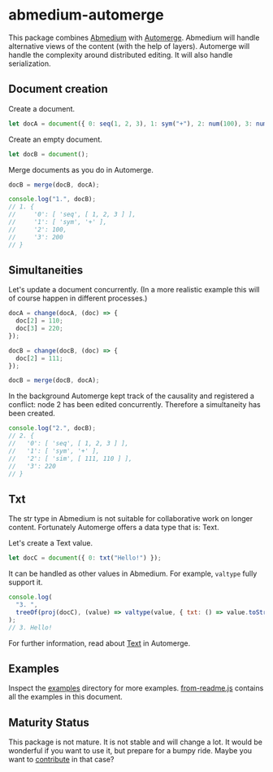 # abmedium-automerge

This package combines [Abmedium](https://gitlab.com/berling/abmedium/-/tree/master/packages/abmedium) with [Automerge](https://github.com/automerge/automerge). Abmedium will handle alternative views of the content (with the help of layers). Automerge will handle the complexity around distributed editing. It will also handle serialization.

## Document creation

Create a document.

```javascript
let docA = document({ 0: seq(1, 2, 3), 1: sym("+"), 2: num(100), 3: num(200) });
```

Create an empty document.

```javascript
let docB = document();
```

Merge documents as you do in Automerge.

```javascript
docB = merge(docB, docA);

console.log("1.", docB);
// 1. {
//     '0': [ 'seq', [ 1, 2, 3 ] ],
//     '1': [ 'sym', '+' ],
//     '2': 100,
//     '3': 200
// }
```

## Simultaneities

Let's update a document concurrently. (In a more realistic example this will of course happen in different processes.)

```javascript
docA = change(docA, (doc) => {
  doc[2] = 110;
  doc[3] = 220;
});

docB = change(docB, (doc) => {
  doc[2] = 111;
});

docB = merge(docB, docA);
```

In the background Automerge kept track of the causality and registered a conflict: node 2 has been edited concurrently. Therefore a simultaneity has been created.

```javascript
console.log("2.", docB);
// 2. {
//   '0': [ 'seq', [ 1, 2, 3 ] ],
//   '1': [ 'sym', '+' ],
//   '2': [ 'sim', [ 111, 110 ] ],
//   '3': 220
// }
```

## Txt

The str type in Abmedium is not suitable for collaborative work on longer content. Fortunately Automerge offers a data type that is: Text.

Let's create a Text value.

```javascript
let docC = document({ 0: txt("Hello!") });
```

It can be handled as other values in Abmedium. For example, `valtype` fully support it.

```javascript
console.log(
  "3. ",
  treeOf(proj(docC), (value) => valtype(value, { txt: () => value.toString() }))
);
// 3. Hello!
```

For further information, read about [Text](https://github.com/automerge/automerge#text) in Automerge.

## Examples

Inspect the [examples](https://gitlab.com/berling/abmedium/-/tree/master/packages/abmedium-automerge/examples) directory for more examples. [from-readme.js](https://gitlab.com/berling/abmedium/-/tree/master/packages/abmedium-automerge/examples/from-readme.js) contains all the examples in this document.

## Maturity Status

This package is not mature. It is not stable and will change a lot. It would be wonderful if you want to use it, but prepare for a bumpy ride. Maybe you want to [contribute](https://gitlab.com/berling/abmedium/-/blob/master/CONTRIBUTING.md) in that case?

